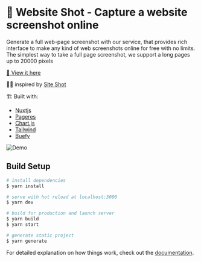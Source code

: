 # 📸 Website Shot - Capture a website screenshot online



Generate a full web-page screenshot with our service, that provides rich interface to make any kind of web screenshots online for free with no limits. The simplest way to take a full page screenshot, we support a long pages up to 20000 pixels

[🔗 View it here](https://website-shot.herokuapp.com/)

👩‍🏫 inspired by [Site Shot](https://www.site-shot.com/)

🏗️ Built with:

- [Nuxtjs](https://nuxtjs.org/)
- [Pageres](https://github.com/sindresorhus/pageres)
- [Chart.js](https://www.chartjs.org/)
- [Tailwind](https://tailwindcss.com/)
- [Buefy](https://buefy.org/documentation/start/)

![Demo](https://user-images.githubusercontent.com/35883748/162637665-58630902-1cfa-478c-9345-b98bb28cd766.png)


## Build Setup

```bash
# install dependencies
$ yarn install

# serve with hot reload at localhost:3000
$ yarn dev

# build for production and launch server
$ yarn build
$ yarn start

# generate static project
$ yarn generate
```

For detailed explanation on how things work, check out the [documentation](https://nuxtjs.org).
